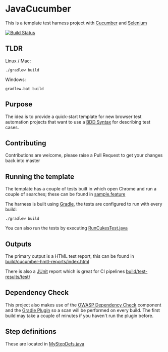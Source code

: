 # JavaCucumber

This is a template test harness project with [Cucumber](https://cucumber.io/) and [Selenium](https://www.seleniumhq.org/)

[![Build Status](https://dev.azure.com/ecsdigital-kickstart/JavaCucumber/_apis/build/status/ecsdigital-kickstart.JavaCucumber?branchName=master)](https://dev.azure.com/ecsdigital-kickstart/JavaCucumber/_build/latest?definitionId=1?branchName=master)

## TLDR
Linux / Mac:

` ./gradlew build `

Windows:

`gradlew.bat build`

## Purpose
The idea is to provide a quick-start template for new browser test automation projects that want to use a [BDD Syntax](https://docs.cucumber.io/guides/bdd-tutorial/) for describing test cases.

## Contributing
Contributions are welcome, please raise a Pull Request to get your changes back into master

## Running the template
The template has a couple of tests built in which open Chrome and run a couple of searches; these can be found in [sample.feature](src/test/resources/sample.feature)

The harness is built using [Gradle](https://gradle.org/), the tests are configured to run with every build:

` ./gradlew build `

You can also run the tests by executing [RunCukesTest.java](src/test/java/com/agilitas/example/RunCukesTest.java)

## Outputs
The primary output is a HTML test report, this can be found in [build/cucumber-hmtl-reports/index.html](build/cucumber-hmtl-reports/index.html)

There is also a [JUnit](https://junit.org) report which is great for CI pipelines [build/test-results/test/](build/test-results/test/)

## Dependency Check
This project also makes use of the [OWASP Dependency Check](https://www.owasp.org/index.php/OWASP_Dependency_Check) component and the [Gradle Plugin](https://jeremylong.github.io/DependencyCheck/dependency-check-gradle/index.html) so a scan will be performed on every build. The first build may take a couple of minutes if you haven't run the plugin before.

## Step definitions 
These are located in [MyStepDefs.java](src/test/java/com/agilitas/example/steps/MyStepDefs.java)